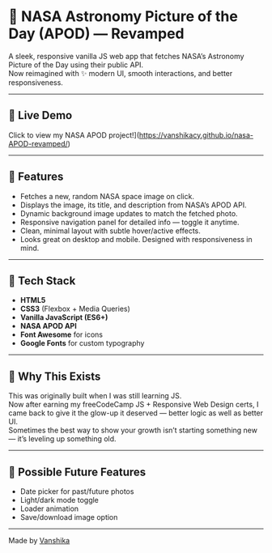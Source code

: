 # 🚀 NASA Astronomy Picture of the Day (APOD) — Revamped

A sleek, responsive vanilla JS web app that fetches NASA’s Astronomy Picture of the Day using their public API.  
Now reimagined with ✨ modern UI, smooth interactions, and better responsiveness.  

---

## 🔗 Live Demo

Click to view my NASA APOD project!](https://vanshikacy.github.io/nasa-APOD-revamped/)

---

## 🌌 Features

- Fetches a new, random NASA space image on click.
- Displays the image, its title, and description from NASA’s APOD API.
- Dynamic background image updates to match the fetched photo.
- Responsive navigation panel for detailed info — toggle it anytime.
- Clean, minimal layout with subtle hover/active effects.
- Looks great on desktop and mobile. Designed with responsiveness in mind.

---

## 🧠 Tech Stack

- **HTML5**
- **CSS3** (Flexbox + Media Queries)
- **Vanilla JavaScript (ES6+)**
- **NASA APOD API**
- **Font Awesome** for icons
- **Google Fonts** for custom typography

---

## 🔮 Why This Exists

This was originally built when I was still learning JS.  
Now after earning my freeCodeCamp JS + Responsive Web Design certs, I came back to give it the glow-up it deserved — better logic as well as better UI.  
Sometimes the best way to show your growth isn’t starting something new — it’s leveling up something old.

---

## 🌠 Possible Future Features

- Date picker for past/future photos  
- Light/dark mode toggle  
- Loader animation  
- Save/download image option

---

Made by [Vanshika](https://github.com/vanshikacy)  
